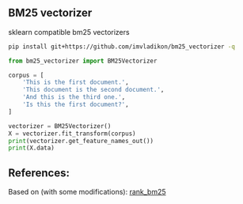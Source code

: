 ## BM25 vectorizer

sklearn compatible bm25 vectorizers

```bash
pip install git+https://github.com/imvladikon/bm25_vectorizer -q
```

```python
from bm25_vectorizer import BM25Vectorizer

corpus = [
    'This is the first document.',
    'This document is the second document.',
    'And this is the third one.',
    'Is this the first document?',
]

vectorizer = BM25Vectorizer()
X = vectorizer.fit_transform(corpus)
print(vectorizer.get_feature_names_out())
print(X.data)
```

## References:

Based on (with some modifications):
[rank_bm25](https://github.com/dorianbrown/rank_bm25)
